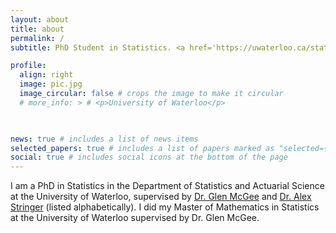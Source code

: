 ```yaml
---
layout: about
title: about
permalink: /
subtitle: PhD Student in Statistics. <a href='https://uwaterloo.ca/statistics-and-actuarial-science/'>Department of Statistics and Actuarial Science, University of Waterloo</a>. 

profile:
  align: right
  image: pic.jpg
  image_circular: false # crops the image to make it circular
  # more_info: > # <p>University of Waterloo</p>

    

news: true # includes a list of news items
selected_papers: true # includes a list of papers marked as "selected={true}"
social: true # includes social icons at the bottom of the page
---
```


<!-- Write your biography here. Tell the world about yourself. Link to your favorite [subreddit](http://reddit.com). You can put a picture in, too. The code is already in, just name your picture `pic.jpg` and put it in the `img/` folder.

Put your address / P.O. box / other info right below your picture. You can also disable any of these elements by editing `profile` property of the YAML header of your `_pages/about.md`. Edit `_bibliography/papers.bib` and Jekyll will render your [publications page](/al-folio/publications/) automatically. -->

I am a PhD in Statistics in the Department of Statistics and Actuarial Science at the University of Waterloo, supervised by <a href='https://glenmcgee.github.io/'>Dr. Glen McGee</a> and <a href='https://www.alexstringer.ca/'>Dr. Alex Stringer</a> (listed alphabetically). I did my Master of Mathematics in Statistics at the University of Waterloo supervised by Dr. Glen McGee. 
<!-- Link to your social media connections, too. This theme is set up to use [Font Awesome icons](https://fontawesome.com/) and [Academicons](https://jpswalsh.github.io/academicons/), like the ones below. Add your Facebook, Twitter, LinkedIn, Google Scholar, or just disable all of them. -->

